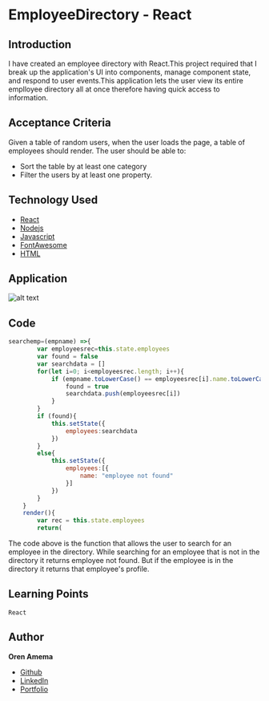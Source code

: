 # EmployeeDirectory - React

## Introduction
I have created an employee directory with React.This project required that I break up the application's UI into components, manage component state, and respond to user events.This application lets the user view its entire emplloyee directory all at once therefore having quick access to information.

## Acceptance Criteria

Given a table of random users, when the user loads the page, a table of employees should render. 
The user should be able to:

  * Sort the table by at least one category
  * Filter the users by at least one property.

## Technology Used
* [React](https://reactjs.org/)
* [Nodejs](https://nodejs.org/en/)
* [Javascript](https://www.w3schools.com/js)
* [FontAwesome](https://fontawesome.com/)
* [HTML](https://www.w3schools.com/html/)

## Application

![alt text](https://github.com/orenamema/EmployeeDirectory/raw/master/assets/images/.gif)

## Code

````Javascript
searchemp=(empname) =>{
        var employeesrec=this.state.employees
        var found = false
        var searchdata = []
        for(let i=0; i<employeesrec.length; i++){
            if (empname.toLowerCase() == employeesrec[i].name.toLowerCase()){
                found = true
                searchdata.push(employeesrec[i])
            }
        }
        if (found){
            this.setState({
                employees:searchdata
            })
        }
        else{
            this.setState({
                employees:[{
                    name: "employee not found"
                }]
            })
        }
    }
    render(){
        var rec = this.state.employees
        return(
````

The code above is the function that allows the user to search for an employee in the directory. While searching for an employee that is not in the directory it returns employee not found. But if the employee is in the directory it returns that employee's profile.

## Learning Points

`React`

## Author

**Oren Amema**

* [Github](https://github.com/orenamema)
* [LinkedIn](https://www.linkedin.com/in/oren-amematekpo-b7a12b13)
* [Portfolio](https://orenamema.github.io/UpdatedPortfolio/)
